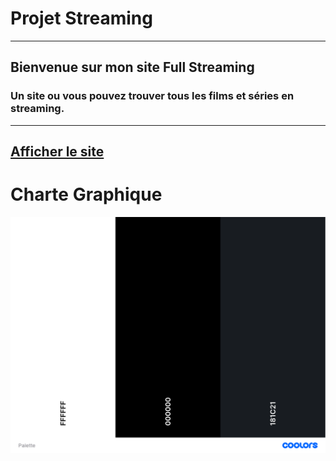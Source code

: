 # Projet Streaming
---------------
## Bienvenue sur mon site Full Streaming
### Un site ou vous pouvez trouver tous les films et séries en streaming.
---------------
[Afficher le site](https://andyl94.github.io/Projet_Streaming/)
---------------
# Charte Graphique
![Palette](asset/Palette.png)
